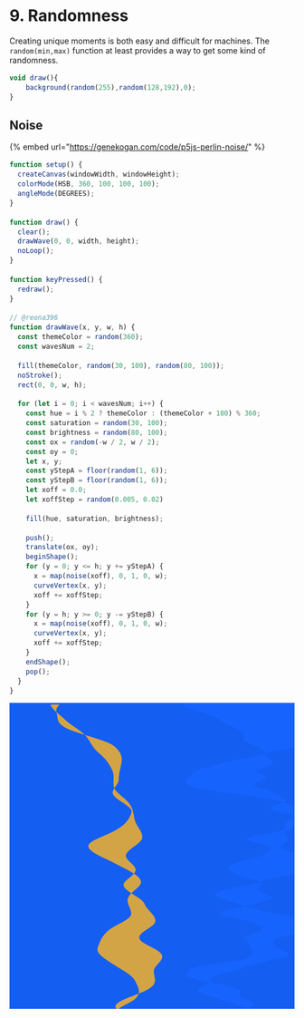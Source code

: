 # 9. Randomness

Creating unique moments is both easy and difficult for machines. The `random(min,max)` function at least provides a way to get some kind of randomness.

```javascript
void draw(){
    background(random(255),random(128,192),0);
}
```

## Noise

{% embed url="https://genekogan.com/code/p5js-perlin-noise/" %}

```javascript
function setup() {
  createCanvas(windowWidth, windowHeight);
  colorMode(HSB, 360, 100, 100, 100);
  angleMode(DEGREES);
}

function draw() {
  clear();
  drawWave(0, 0, width, height);
  noLoop();
}

function keyPressed() {
  redraw();
}

// @reona396
function drawWave(x, y, w, h) {
  const themeColor = random(360);
  const wavesNum = 2;

  fill(themeColor, random(30, 100), random(80, 100));
  noStroke();
  rect(0, 0, w, h);

  for (let i = 0; i < wavesNum; i++) {
    const hue = i % 2 ? themeColor : (themeColor + 180) % 360;
    const saturation = random(30, 100);
    const brightness = random(80, 100);
    const ox = random(-w / 2, w / 2);
    const oy = 0;
    let x, y;
    const yStepA = floor(random(1, 6));
    const yStepB = floor(random(1, 6));
    let xoff = 0.0;
    let xoffStep = random(0.005, 0.02)

    fill(hue, saturation, brightness);

    push();
    translate(ox, oy);
    beginShape();
    for (y = 0; y <= h; y += yStepA) {
      x = map(noise(xoff), 0, 1, 0, w);
      curveVertex(x, y);
      xoff += xoffStep;
    }
    for (y = h; y >= 0; y -= yStepB) {
      x = map(noise(xoff), 0, 1, 0, w);
      curveVertex(x, y);
      xoff += xoffStep;
    }
    endShape();
    pop();
  }
}
```

![](../../../.gitbook/assets/noise%20%281%29.png)

